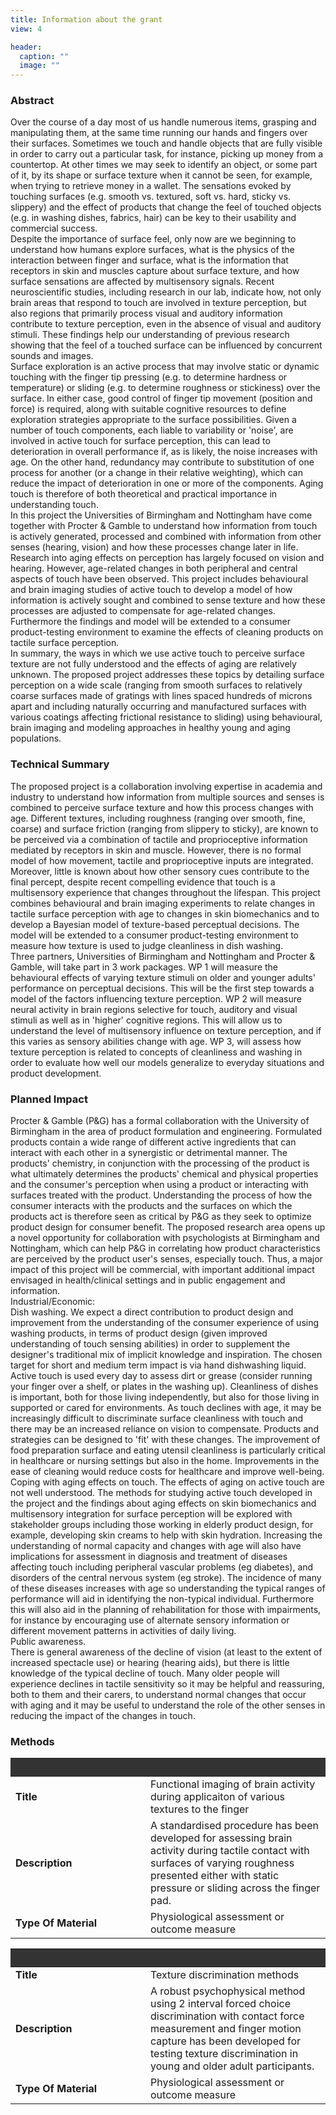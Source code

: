 ```yaml
---
title: Information about the grant
view: 4

header:
  caption: ""
  image: ""
---
```




<h3> Abstract </h3>
<div id="abstract">
Over the course of a day most of us handle numerous items, grasping and manipulating them, at the same time running our hands and fingers over their surfaces. Sometimes we touch and handle objects that are fully visible in order to carry out a particular task, for instance, picking up money from a countertop. At other times we may seek to identify an object, or some part of it, by its shape or surface texture when it cannot be seen, for example, when trying to retrieve money in a wallet. The sensations evoked by touching surfaces (e.g. smooth vs. textured, soft vs. hard, sticky vs. slippery) and the effect of products that change the feel of touched objects (e.g. in washing dishes, fabrics, hair) can be key to their usability and commercial success.
<br>
Despite the importance of surface feel, only now are we beginning to understand how humans explore surfaces, what is the physics of the interaction between finger and surface, what is the information that receptors in skin and muscles capture about surface texture, and how surface sensations are affected by multisensory signals. Recent neuroscientific studies, including research in our lab, indicate how, not only brain areas that respond to touch are involved in texture perception, but also regions that primarily process visual and auditory information contribute to texture perception, even in the absence of visual and auditory stimuli. These findings help our understanding of previous research showing that the feel of a touched surface can be influenced by concurrent sounds and images.
<br>
Surface exploration is an active process that may involve static or dynamic touching with the finger tip pressing (e.g. to determine hardness or temperature) or sliding (e.g. to determine roughness or stickiness) over the surface. In either case, good control of finger tip movement (position and force) is required, along with suitable cognitive resources to define exploration strategies appropriate to the surface possibilities. Given a number of touch components, each liable to variability or 'noise', are involved in active touch for surface perception, this can lead to deterioration in overall performance if, as is likely, the noise increases with age. On the other hand, redundancy may contribute to substitution of one process for another (or a change in their relative weighting), which can reduce the impact of deterioration in one or more of the components. Aging touch is therefore of both theoretical and practical importance in understanding touch.
<br>
In this project the Universities of Birmingham and Nottingham have come together with Procter &amp; Gamble to understand how information from touch is actively generated, processed and combined with information from other senses (hearing, vision) and how these processes change later in life. Research into aging effects on perception has largely focused on vision and hearing. However, age-related changes in both peripheral and central aspects of touch have been observed. This project includes behavioural and brain imaging studies of active touch to develop a model of how information is actively sought and combined to sense texture and how these processes are adjusted to compensate for age-related changes. Furthermore the findings and model will be extended to a consumer product-testing environment to examine the effects of cleaning products on tactile surface perception.
<br>
In summary, the ways in which we use active touch to perceive surface texture are not fully understood and the effects of aging are relatively unknown. The proposed project addresses these topics by detailing surface perception on a wide scale (ranging from smooth surfaces to relatively coarse surfaces made of gratings with lines spaced hundreds of microns apart and including naturally occurring and manufactured surfaces with various coatings affecting frictional resistance to sliding) using behavioural, brain imaging and modeling approaches in healthy young and aging populations.
</div>


<h3 class="project-h3">Technical Summary</h3>
<div id="technicalSummary">

The proposed project is a collaboration involving expertise in academia and industry to understand how information from multiple sources and senses is combined to perceive surface texture and how this process changes with age. Different textures, including roughness (ranging over smooth, fine, coarse) and surface friction (ranging from slippery to sticky), are known to be perceived via a combination of tactile and proprioceptive information mediated by receptors in skin and muscle. However, there is no formal model of how movement, tactile and proprioceptive inputs are integrated. Moreover, little is known about how other sensory cues contribute to the final percept, despite recent compelling evidence that touch is a multisensory experience that changes throughout the lifespan. This project combines behavioural and brain imaging experiments to relate changes in tactile surface perception with age to changes in skin biomechanics and to develop a Bayesian model of texture-based perceptual decisions. The model will be extended to a consumer product-testing environment to measure how texture is used to judge cleanliness in dish washing. <br>Three partners, Universities of Birmingham and Nottingham and Procter &amp; Gamble, will take part in 3 work packages. WP 1 will measure the behavioural effects of varying texture stimuli on older and younger adults' performance on perceptual decisions. This will be the first step towards a model of the factors influencing texture perception. WP 2 will measure neural activity in brain regions selective for touch, auditory and visual stimuli as well as in 'higher' cognitive regions. This will allow us to understand the level of multisensory influence on texture perception, and if this varies as sensory abilities change with age. WP 3, will assess how texture perception is related to concepts of cleanliness and washing in order to evaluate how well our models generalize to everyday situations and product development.
</div>

<h3 class="project-h3">Planned Impact</h3>
<div id="plannedImpactText">

Procter &amp; Gamble (P&amp;G) has a formal collaboration with the University of Birmingham in the area of product formulation and engineering. Formulated products contain a wide range of different active ingredients that can interact with each other in a synergistic or detrimental manner. The products' chemistry, in conjunction with the processing of the product is what ultimately determines the products' chemical and physical properties and the consumer's perception when using a product or interacting with surfaces treated with the product. Understanding the process of how the consumer interacts with the products and the surfaces on which the products act is therefore seen as critical by P&amp;G as they seek to optimize product design for consumer benefit. The proposed research area opens up a novel opportunity for collaboration with psychologists at Birmingham and Nottingham, which can help P&amp;G in correlating how product characteristics are perceived by the product user's senses, especially touch. Thus, a major impact of this project will be commercial, with important additional impact envisaged in health/clinical settings and in public engagement and information.<br>Industrial/Economic: <br>Dish washing. We expect a direct contribution to product design and improvement from the understanding of the consumer experience of using washing products, in terms of product design (given improved understanding of touch sensing abilities) in order to supplement the designer's traditional mix of implicit knowledge and inspiration. The chosen target for short and medium term impact is via hand dishwashing liquid. Active touch is used every day to assess dirt or grease (consider running your finger over a shelf, or plates in the washing up). Cleanliness of dishes is important, both for those living independently, but also for those living in supported or cared for environments. As touch declines with age, it may be increasingly difficult to discriminate surface cleanliness with touch and there may be an increased reliance on vision to compensate. Products and strategies can be designed to 'fit' with these changes. The improvement of food preparation surface and eating utensil cleanliness is particularly critical in healthcare or nursing settings but also in the home. Improvements in the ease of cleaning would reduce costs for healthcare and improve well-being. <br>Coping with aging effects on touch. The effects of aging on active touch are not well understood. The methods for studying active touch developed in the project and the findings about aging effects on skin biomechanics and multisensory integration for surface perception will be explored with stakeholder groups including those working in elderly product design, for example, developing skin creams to help with skin hydration. Increasing the understanding of normal capacity and changes with age will also have implications for assessment in diagnosis and treatment of diseases affecting touch including peripheral vascular problems (eg diabetes), and disorders of the central nervous system (eg stroke). The incidence of many of these diseases increases with age so understanding the typical ranges of performance will aid in identifying the non-typical individual. Furthermore this will also aid in the planning of rehabilitation for those with impairments, for instance by encouraging use of alternate sensory information or different movement patterns in activities of daily living. <br>Public awareness.<br>There is general awareness of the decline of vision (at least to the extent of increased spectacle use) or hearing (hearing aids), but there is little knowledge of the typical decline of touch. Many older people will experience declines in tactile sensitivity so it may be helpful and reassuring, both to them and their carers, to understand normal changes that occur with aging and it may be useful to understand the role of the other senses in reducing the impact of the changes in touch.

</div>




<h3 class="project-h3">Methods</h3>




<table class="table table-striped table-bordered table-condensed" id="F5153EBC-57AC-4872-9A03-FD6D7383FF2D">
<thead>
<tr class="o-is-t" style="color: white; background-color: #333;">
<th colspan="2">&nbsp;</th>
</tr>
</thead>
<tbody>
<tr>
<td style="width:200px; font-weight:bold;">Title</td>
<td class="o-rmo-d">Functional imaging of brain activity during applicaiton of various textures to the finger&nbsp;</td>
</tr>

<tr>
<td style="width:200px; font-weight:bold;">Description</td>
<td class="o-rmo-d">A standardised procedure has been developed for assessing brain activity during tactile contact with surfaces of varying roughness presented either with static pressure or sliding across the finger pad.&nbsp;</td>
</tr>
<tr>
<td style="width:200px; font-weight:bold;">Type Of Material</td>
<td class="o-rmo-ty">Physiological assessment or outcome measure&nbsp;</td>
</tr>

</tbody>
</table>

<table class="table table-striped table-bordered table-condensed" id="F5153EBC-57AC-4872-9A03-FD6D7383FF2D">
<thead>
<tr class="o-is-t" style="color: white; background-color: #333;">
<th colspan="2">&nbsp;</th>
</tr>
</thead>
<tbody>

<tr>
<td style="width:200px; font-weight:bold;">Title</td>
<td class="o-rmo-d">Texture discrimination methods&nbsp;</td>
</tr>

<tr>
<td style="width:200px; font-weight:bold;">Description</td>
<td class="o-rmo-d">A robust psychophysical method using 2 interval forced choice discrimination with contact force measurement and finger motion capture has been developed for testing texture discrimination in young and older adult participants.&nbsp;</td>
</tr>
<tr>
<td style="width:200px; font-weight:bold;">Type Of Material</td>
<td class="o-rmo-ty">Physiological assessment or outcome measure&nbsp;</td>
</tr>

</tbody>
</table>
